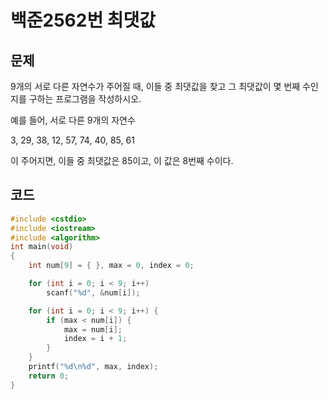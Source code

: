 # 백준2562번 최댓값

## 문제

9개의 서로 다른 자연수가 주어질 때, 이들 중 최댓값을 찾고 그 최댓값이 몇 번째 수인지를 구하는 프로그램을 작성하시오.

예를 들어, 서로 다른 9개의 자연수

3, 29, 38, 12, 57, 74, 40, 85, 61

이 주어지면, 이들 중 최댓값은 85이고, 이 값은 8번째 수이다.

## 코드
```c++
#include <cstdio>
#include <iostream>
#include <algorithm>
int main(void)
{
	int num[9] = { }, max = 0, index = 0;

	for (int i = 0; i < 9; i++)
		scanf("%d", &num[i]);

	for (int i = 0; i < 9; i++) {
		if (max < num[i]) {
			max = num[i];
			index = i + 1;
		}
	}
	printf("%d\n%d", max, index);
	return 0;
}
```